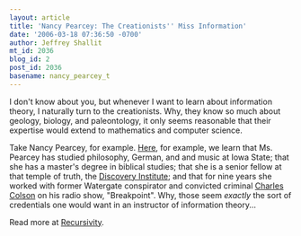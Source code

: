 ```yaml
---
layout: article
title: 'Nancy Pearcey: The Creationists'' Miss Information'
date: '2006-03-18 07:36:50 -0700'
author: Jeffrey Shallit
mt_id: 2036
blog_id: 2
post_id: 2036
basename: nancy_pearcey_t
---
```

I don't know about you, but whenever I want to learn about information theory, I naturally turn to the creationists.  Why, they know so much about geology, biology, and paleontology, it only seems reasonable that their expertise would extend to mathematics and computer science.  

Take Nancy Pearcey, for example.   [Here](http://www.gnpcb.org/sites/total.truth/author/), for example, we learn that Ms. Pearcey has studied philosophy, German, and and music at Iowa State; that she has a master's degree in biblical studies; that she is a senior fellow at that temple of truth, the [Discovery Institute](http://www.pandasthumb.org/archives/2005/12/discovery_insti.html); and that for nine years she worked with former Watergate conspirator and convicted criminal [Charles Colson](http://en.wikipedia.org/wiki/Charles_W._Colson) on his radio show, "Breakpoint".    Why, those seem _exactly_ the sort of credentials one would want in an instructor of information theory...

Read more at [Recursivity](http://recursed.blogspot.com/2006/03/nancy-pearcey-creationists-miss.html).
